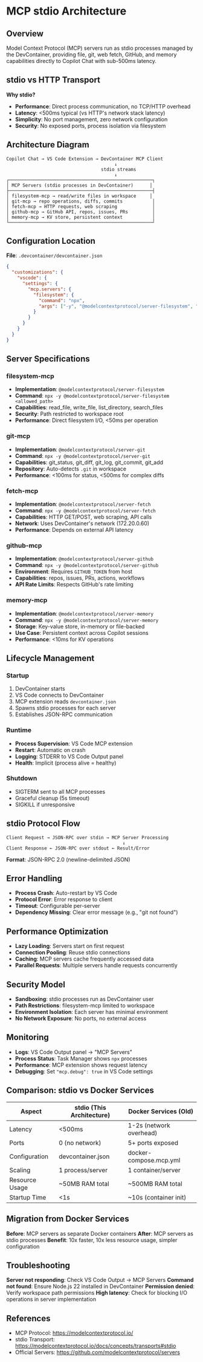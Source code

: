 # MCP stdio Architecture

## Overview

Model Context Protocol (MCP) servers run as stdio processes managed by the DevContainer, providing file, git, web fetch, GitHub, and memory capabilities directly to Copilot Chat with sub-500ms latency.

## stdio vs HTTP Transport

**Why stdio?**

- **Performance**: Direct process communication, no TCP/HTTP overhead
- **Latency**: <500ms typical (vs HTTP's network stack latency)
- **Simplicity**: No port management, zero network configuration
- **Security**: No exposed ports, process isolation via filesystem

## Architecture Diagram

```
Copilot Chat → VS Code Extension → DevContainer MCP Client
                                        ↓
                                   stdio streams
                                        ↓
┌─────────────────────────────────────────────────────┐
│ MCP Servers (stdio processes in DevContainer)      │
├─────────────────────────────────────────────────────┤
│ filesystem-mcp → read/write files in workspace     │
│ git-mcp → repo operations, diffs, commits           │
│ fetch-mcp → HTTP requests, web scraping             │
│ github-mcp → GitHub API, repos, issues, PRs         │
│ memory-mcp → KV store, persistent context           │
└─────────────────────────────────────────────────────┘
```

## Configuration Location

**File**: `.devcontainer/devcontainer.json`

```json
{
  "customizations": {
    "vscode": {
      "settings": {
        "mcp.servers": {
          "filesystem": {
            "command": "npx",
            "args": ["-y", "@modelcontextprotocol/server-filesystem", "/workspace"]
          }
        }
      }
    }
  }
}
```

## Server Specifications

### filesystem-mcp

- **Implementation**: `@modelcontextprotocol/server-filesystem`
- **Command**: `npx -y @modelcontextprotocol/server-filesystem <allowed_path>`
- **Capabilities**: read_file, write_file, list_directory, search_files
- **Security**: Path restricted to workspace root
- **Performance**: Direct filesystem I/O, <50ms per operation

### git-mcp

- **Implementation**: `@modelcontextprotocol/server-git`
- **Command**: `npx -y @modelcontextprotocol/server-git`
- **Capabilities**: git_status, git_diff, git_log, git_commit, git_add
- **Repository**: Auto-detects `.git` in workspace
- **Performance**: <100ms for status, <500ms for complex diffs

### fetch-mcp

- **Implementation**: `@modelcontextprotocol/server-fetch`
- **Command**: `npx -y @modelcontextprotocol/server-fetch`
- **Capabilities**: HTTP GET/POST, web scraping, API calls
- **Network**: Uses DevContainer's network (172.20.0.60)
- **Performance**: Depends on external API latency

### github-mcp

- **Implementation**: `@modelcontextprotocol/server-github`
- **Command**: `npx -y @modelcontextprotocol/server-github`
- **Environment**: Requires `GITHUB_TOKEN` from host
- **Capabilities**: repos, issues, PRs, actions, workflows
- **API Rate Limits**: Respects GitHub's rate limiting

### memory-mcp

- **Implementation**: `@modelcontextprotocol/server-memory`
- **Command**: `npx -y @modelcontextprotocol/server-memory`
- **Storage**: Key-value store, in-memory or file-backed
- **Use Case**: Persistent context across Copilot sessions
- **Performance**: <10ms for KV operations

## Lifecycle Management

### Startup

1. DevContainer starts
2. VS Code connects to DevContainer
3. MCP extension reads `devcontainer.json`
4. Spawns stdio processes for each server
5. Establishes JSON-RPC communication

### Runtime

- **Process Supervision**: VS Code MCP extension
- **Restart**: Automatic on crash
- **Logging**: STDERR to VS Code Output panel
- **Health**: Implicit (process alive = healthy)

### Shutdown

- SIGTERM sent to all MCP processes
- Graceful cleanup (5s timeout)
- SIGKILL if unresponsive

## stdio Protocol Flow

```
Client Request → JSON-RPC over stdin → MCP Server Processing
                                           ↓
Client Response ← JSON-RPC over stdout ← Result/Error
```

**Format**: JSON-RPC 2.0 (newline-delimited JSON)

## Error Handling

- **Process Crash**: Auto-restart by VS Code
- **Protocol Error**: Error response to client
- **Timeout**: Configurable per-server
- **Dependency Missing**: Clear error message (e.g., "git not found")

## Performance Optimization

- **Lazy Loading**: Servers start on first request
- **Connection Pooling**: Reuse stdio connections
- **Caching**: MCP servers cache frequently accessed data
- **Parallel Requests**: Multiple servers handle requests concurrently

## Security Model

- **Sandboxing**: stdio processes run as DevContainer user
- **Path Restrictions**: filesystem-mcp limited to workspace
- **Environment Isolation**: Each server has minimal environment
- **No Network Exposure**: No ports, no external access

## Monitoring

- **Logs**: VS Code Output panel → "MCP Servers"
- **Process Status**: Task Manager shows `npx` processes
- **Performance**: MCP extension shows request latency
- **Debugging**: Set `"mcp.debug": true` in VS Code settings

## Comparison: stdio vs Docker Services

| Aspect         | stdio (This Architecture) | Docker Services (Old)   |
| -------------- | ------------------------- | ----------------------- |
| Latency        | <500ms                    | 1-2s (network overhead) |
| Ports          | 0 (no network)            | 5+ ports exposed        |
| Configuration  | devcontainer.json         | docker-compose.mcp.yml  |
| Scaling        | 1 process/server          | 1 container/server      |
| Resource Usage | ~50MB RAM total           | ~500MB RAM total        |
| Startup Time   | <1s                       | ~10s (container init)   |

## Migration from Docker Services

**Before**: MCP servers as separate Docker containers
**After**: MCP servers as stdio processes
**Benefit**: 10x faster, 10x less resource usage, simpler configuration

## Troubleshooting

**Server not responding**: Check VS Code Output → MCP Servers
**Command not found**: Ensure Node.js 22 installed in DevContainer
**Permission denied**: Verify workspace path permissions
**High latency**: Check for blocking I/O operations in server implementation

## References

- MCP Protocol: https://modelcontextprotocol.io/
- stdio Transport: https://modelcontextprotocol.io/docs/concepts/transports#stdio
- Official Servers: https://github.com/modelcontextprotocol/servers

